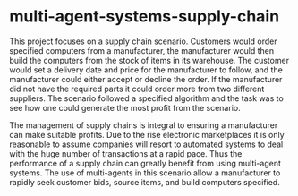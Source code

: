 # multi-agent-systems-supply-chain

This project focuses on a supply chain scenario. Customers would order
specified computers from a manufacturer, the manufacturer would then build the
computers from the stock of items in its warehouse. The customer would set a
delivery date and price for the manufacturer to follow, and the manufacturer could
either accept or decline the order. If the manufacturer did not have the required parts
it could order more from two different suppliers. The scenario followed a specified
algorithm and the task was to see how one could generate the most profit from the
scenario.

The management of supply chains is integral to ensuring a manufacturer can make
suitable profits. Due to the rise electronic marketplaces it is only reasonable to
assume companies will resort to automated systems to deal with the huge number of
transactions at a rapid pace. Thus the performance of a supply chain can greatly
benefit from using multi-agent systems. The use of multi-agents in this scenario
allow a manufacturer to rapidly seek customer bids, source items, and build
computers specified.
